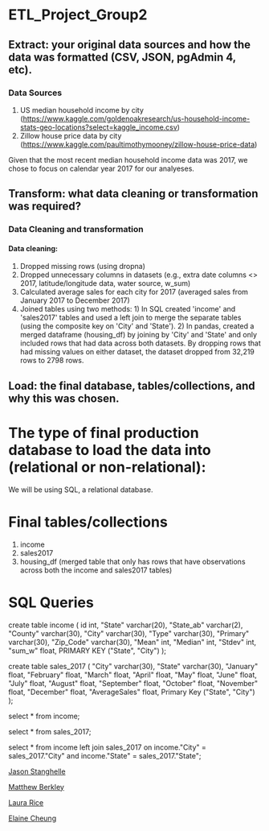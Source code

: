 # ETL_Project_Group2

## **E**xtract: your original data sources and how the data was formatted (CSV, JSON, pgAdmin 4, etc).

### Data Sources 

1) US median household income by city (https://www.kaggle.com/goldenoakresearch/us-household-income-stats-geo-locations?select=kaggle_income.csv)
2) Zillow house price data by city (https://www.kaggle.com/paultimothymooney/zillow-house-price-data)


Given that the most recent median household income data was 2017, we chose to focus on calendar year 2017 for our analyeses.

## **T**ransform: what data cleaning or transformation was required?

### Data Cleaning and transformation

#### Data cleaning: 
1) Dropped missing rows (using dropna)
2) Dropped unnecessary columns in datasets (e.g., extra date columns <> 2017, latitude/longitude data, water source, w_sum) 
3) Calculated average sales for each city for 2017 (averaged sales from January 2017 to December 2017) 
4) Joined tables using two methods: 1) In SQL created 'income' and 'sales2017' tables and used a left join to merge the separate tables (using the composite key on 'City' and 'State'). 2) In pandas, created a merged dataframe (housing_df) by joining by 'City' and 'State' and only included rows that had data across both datasets. By dropping rows that had missing values on either dataset, the dataset dropped from 32,219 rows to 2798 rows.


## **L**oad: the final database, tables/collections, and why this was chosen.

# The type of final production database to load the data into (relational or non-relational):

We will be using SQL, a relational database.

# Final tables/collections
1) income 
2) sales2017 
3) housing_df (merged table that only has rows that have observations across both the income and sales2017 tables)


# SQL Queries

create table income (
    id int,
    "State" varchar(20),
	"State_ab" varchar(2),
	"County" varchar(30),
	"City" varchar(30),
	"Type" varchar(30),
	"Primary" varchar(30),
	"Zip_Code" varchar(30),
	"Mean" int,
	"Median" int,
	"Stdev" int,
	"sum_w" float,
	PRIMARY KEY ("State", "City")
	);
    
create table sales_2017 (
	"City" varchar(30),
	"State" varchar(30),
	"January" float,
	"February" float,
	"March" float,
	"April" float,
	"May" float,
	"June" float,
	"July" float,
	"August" float,
	"September" float,
	"October" float,
	"November" float,
	"December" float,
	"AverageSales" float,
	Primary Key ("State", "City")
);

select * from income; 

select * from sales_2017;

select * 
from income 
left join sales_2017 on income."City" = sales_2017."City" and income."State" = sales_2017."State";
​

[Jason Stanghelle](https://github.com/PhysicsGlitch)

[Matthew Berkley](https://github.com/mberkley25)

[Laura Rice](https://github.com/LRiceBall)

[Elaine Cheung](https://github.com/ElaineCheung)
